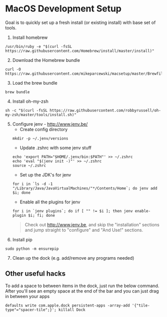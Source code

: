 # MacOS Development Setup

Goal is to quickly set up a fresh install (or existing install) with base set of tools.

1. Install homebrew
  ```
  /usr/bin/ruby -e "$(curl -fsSL https://raw.githubusercontent.com/Homebrew/install/master/install)"
  ```
2. Download the Homebrew bundle
  ```
  curl -O https://raw.githubusercontent.com/mikeparcewski/macsetup/master/Brewfile
  ```
3. Load the brew bundle
  ```
  brew bundle
  ```
4. Install oh-my-zsh
  ```
  sh -c "$(curl -fsSL https://raw.githubusercontent.com/robbyrussell/oh-my-zsh/master/tools/install.sh)"
  ```
5. Configure jenv - http://www.jenv.be/
    * Create config directory
    ```
    mkdir -p ~/.jenv/versions
    ```
    * Update .zshrc with some jenv stuff
    ```
    echo 'export PATH="$HOME/.jenv/bin:$PATH"' >> ~/.zshrc
    echo 'eval "$(jenv init -)"' >> ~/.zshrc
    source ~/.zshrc
    ``` 
    * Set up the JDK's for jenv     
    ```
    for i in `ls -d -1 "/Library/Java/JavaVirtualMachines/"*/Contents/Home`; do jenv add $i; done
    ```
    * Enable all the plugins for jenv
    ```
    for i in `jenv plugins`; do if [ "" != $i ]; then jenv enable-plugin $i; fi; done
    ```
    > Check out http://www.jenv.be, and skip the "installation" sections and jump straight to "configure" and "And Use!" sections.
6. Install pip
  ```
  sudo python -m ensurepip
  ```
7. Clean up the dock (e.g. add/remove any programs needed)

## Other useful hacks
To add a space to between items in the dock, just run the below command.  After you'll see an empty space at the end of the bar and you can just drag in between your apps
```
defaults write com.apple.dock persistent-apps -array-add '{"tile-type"="spacer-tile";}'; killall Dock
```
